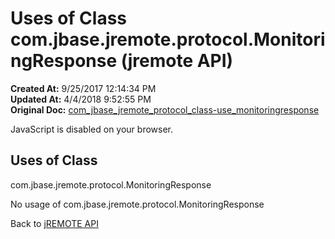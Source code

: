 # Uses of Class com.jbase.jremote.protocol.MonitoringResponse (jremote API)

**Created At:** 9/25/2017 12:14:34 PM  
**Updated At:** 4/4/2018 9:52:55 PM  
**Original Doc:** [com_jbase_jremote_protocol_class-use_monitoringresponse](https://docs.jbase.com/39271-class-use/com_jbase_jremote_protocol_class-use_monitoringresponse)  

<!--<br>    try {<br>        if (location.href.indexOf('is-external=true') == -1) {<br>            parent.document.title="Uses of Class com.jbase.jremote.protocol.MonitoringResponse (jremote   API)";<br>        }<br>    }<br>    catch(err) {<br>    }<br>//-->
JavaScript is disabled on your browser.



<!--<br>  allClassesLink = document.getElementById("allclasses\_navbar\_top");<br>  if(window==top) {<br>    allClassesLink.style.display = "block";<br>  }<br>  else {<br>    allClassesLink.style.display = "none";<br>  }<br>  //-->

## Uses of Class
com.jbase.jremote.protocol.MonitoringResponse

No usage of com.jbase.jremote.protocol.MonitoringResponse

Back to [jREMOTE API](com_jbase_jremote_package-summary)


